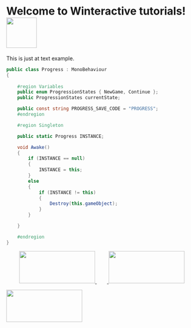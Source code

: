 # Welcome to Winteractive tutorials! <img width="80" height="80" src="https://i.imgur.com/5T1fCMi.png">
This is just at text example.

```cs
public class Progress : MonoBehaviour
{
    
    #region Variables
    public enum ProgressionStates { NewGame, Continue };
    public ProgressionStates currentState;

    public const string PROGRESS_SAVE_CODE = "PROGRESS";
    #endregion

    #region Singleton

    public static Progress INSTANCE;

    void Awake()
    {
        if (INSTANCE == null)
        {
            INSTANCE = this;
        }
        else
        {
            if (INSTANCE != this)
            {
                Destroy(this.gameObject);
            }
        }

    }

    #endregion
}
```
<p align="center"> 
  <a href="https://discord.gg/tRP76Br">
    <img width="200" height="85" src="https://i.imgur.com/Ou9rYyT.png">
  </a>
  &nbsp;&nbsp;&nbsp;&nbsp;&nbsp;&nbsp;&nbsp;<a href="https://www.patreon.com/">
    <img width="200" height="85" src="https://i.imgur.com/gV0BLdy.png">
  </a>
</p>
<a target="_blank" rel="noopener noreferrer" href="https://discord.gg/tRP76Br">
      <img width="200" height="85" src="https://i.imgur.com/Ou9rYyT.png">
  </a>
